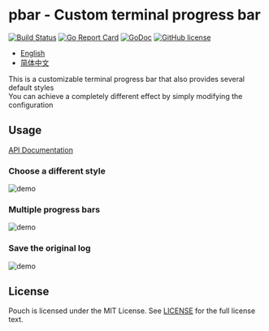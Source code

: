 # pbar - Custom terminal progress bar

[![Build Status](https://travis-ci.org/wzshiming/pbar.svg?branch=master)](https://travis-ci.org/wzshiming/pbar)
[![Go Report Card](https://goreportcard.com/badge/github.com/wzshiming/pbar)](https://goreportcard.com/report/github.com/wzshiming/pbar)
[![GoDoc](https://godoc.org/github.com/wzshiming/pbar?status.svg)](https://godoc.org/github.com/wzshiming/pbar)
[![GitHub license](https://img.shields.io/github/license/wzshiming/pbar.svg)](https://github.com/wzshiming/pbar/blob/master/LICENSE)

- [English](https://github.com/wzshiming/pbar/blob/master/README.md)
- [简体中文](https://github.com/wzshiming/pbar/blob/master/README_cn.md)

This is a customizable terminal progress bar that also provides several default styles  
You can achieve a completely different effect by simply modifying the configuration  

## Usage

[API Documentation](https://godoc.org/github.com/wzshiming/pbar)  

### Choose a different style

![demo](https://raw.githack.com/wzshiming/pbar/master/demo/example2.svg)

### Multiple progress bars

![demo](https://raw.githack.com/wzshiming/pbar/master/demo/example3.svg)

### Save the original log

![demo](https://raw.githack.com/wzshiming/pbar/master/demo/example4.svg)

## License

Pouch is licensed under the MIT License. See [LICENSE](https://github.com/wzshiming/pbar/blob/master/LICENSE) for the full license text.

